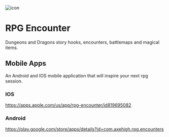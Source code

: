 ![icon](https://user-images.githubusercontent.com/3188846/158081199-3d545347-2470-4128-bb32-b1adbe3e3bbc.png)   
# RPG Encounter 
Dungeons and Dragons story hooks, encounters, battlemaps and magical items.

## Mobile Apps
An Android and IOS mobile application that will inspire your next rpg session.

### IOS 
https://apps.apple.com/us/app/rpg-encounter/id819695082

### Android
https://play.google.com/store/apps/details?id=com.axehigh.rpg.encounters
